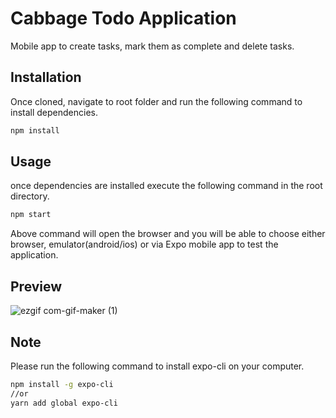 # Cabbage Todo Application

Mobile app to create tasks, mark them as complete and delete tasks.


## Installation

Once cloned, navigate to root folder and run the following command to install dependencies.

```bash
npm install
```

## Usage

once dependencies are installed execute the following command in the root directory.
```python
npm start
```
Above command will open the browser and you will be able to choose either browser, emulator(android/ios) or via Expo mobile app to test the application.


## Preview

![ezgif com-gif-maker (1)](https://user-images.githubusercontent.com/25275596/129401059-08de9ef4-467a-47e0-95ed-1f4349ffe960.gif)




## Note
Please run the following command to install expo-cli on your computer.
```bash
npm install -g expo-cli
//or
yarn add global expo-cli
```


